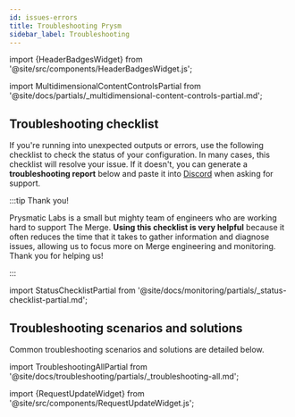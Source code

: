 ```yaml
---
id: issues-errors
title: Troubleshooting Prysm
sidebar_label: Troubleshooting
---
```


import {HeaderBadgesWidget} from '@site/src/components/HeaderBadgesWidget.js';

<HeaderBadgesWidget commaDelimitedContributors="Nishant,Mick" />

import MultidimensionalContentControlsPartial from '@site/docs/partials/_multidimensional-content-controls-partial.md';

<MultidimensionalContentControlsPartial />

## Troubleshooting checklist

If you're running into unexpected outputs or errors, use the following checklist to check the status of your configuration. In many cases, this checklist will resolve your issue. If it doesn't, you can generate a **troubleshooting report** below and paste it into [Discord](https://discord.gg/prysmaticlabs) when asking for support.

:::tip Thank you!

Prysmatic Labs is a small but mighty team of engineers who are working hard to support The Merge. **Using this checklist is very helpful** because it often reduces the time that it takes to gather information and diagnose issues, allowing us to focus more on Merge engineering and monitoring. Thank you for helping us!

:::


import StatusChecklistPartial from '@site/docs/monitoring/partials/_status-checklist-partial.md';

<StatusChecklistPartial />


## Troubleshooting scenarios and solutions

Common troubleshooting scenarios and solutions are detailed below. 

import TroubleshootingAllPartial from '@site/docs/troubleshooting/partials/_troubleshooting-all.md';

<TroubleshootingAllPartial />

import {RequestUpdateWidget} from '@site/src/components/RequestUpdateWidget.js';

<RequestUpdateWidget />